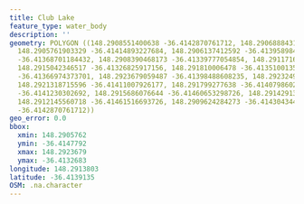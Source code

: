 ```yaml
---
title: Club Lake
feature_type: water_body
description: ''
geometry: POLYGON ((148.2908551400638 -36.4142870761712, 148.290688843112 -36.41432592909772,
  148.2905761903329 -36.41414893227684, 148.2906137412592 -36.41395898402003, 148.2908068603065
  -36.41368701184432, 148.2908390468173 -36.41339777054854, 148.29117164073 -36.41326825917156,
  148.2915042346517 -36.41326825917156, 148.291810006478 -36.4135100135668, 148.292180151317
  -36.41366974373701, 148.2923679059487 -36.41398488608235, 148.2923249906069 -36.4140798602368,
  148.2921318715596 -36.41411007926177, 148.291799277638 -36.4140798602368, 148.2916383451017
  -36.4141230302692, 148.2915686076644 -36.41460653298726, 148.291429132799 -36.4147792118006,
  148.2912145560718 -36.41461516693726, 148.2909624284273 -36.41430434414124, 148.2908551400638
  -36.4142870761712))
geo_error: 0.0
bbox:
  xmin: 148.2905762
  ymin: -36.4147792
  xmax: 148.2923679
  ymax: -36.4132683
longitude: 148.2913803
latitude: -36.4139135
OSM: .na.character
---
```


